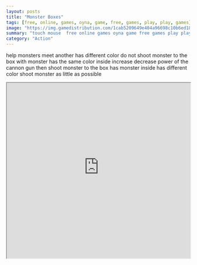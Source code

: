 ```yaml
---
layout: posts
title: "Monster Boxes"
tags: [free, online, games, oyna, game, free, games, play, play, games]
image: "https://img.gamedistribution.com/1cab5209649e404a96698c10b6ed181f.jpg"
summary: "touch mouse  free online games oyna game free games play play games"
category: "Action"
---
```


help monsters meet another has different color do not shoot monster to the box with monster has the same color inside increase decrease power of the cannon gun then shoot monster to the box has monster inside has different color shoot monster as little as possible

<iframe width="100%" height="480px;" src="https://html5.gamedistribution.com/1cab5209649e404a96698c10b6ed181f/"></iframe>